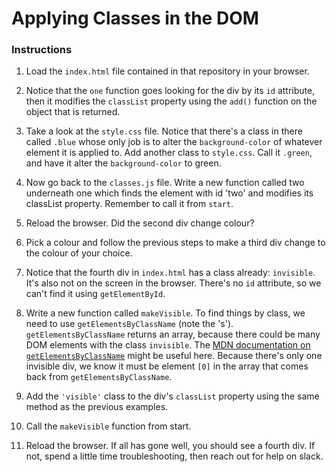 
# Applying Classes in the DOM

### Instructions
1. Load the `index.html` file contained in that repository in your browser. 

2. Notice that the `one` function goes looking for the div by its `id` attribute, then it modifies the `classList` property using the `add()` function on the object that is returned. 
3. Take a look at the `style.css` file. Notice that there's a class in there called `.blue` whose only job is to alter the `background-color` of whatever element it is applied to. Add another class to `style.css`. Call it `.green`, and have it alter the `background-color` to green.
4. Now go back to the `classes.js` file. Write a new function called two underneath one which finds the element with id 'two' and modifies its classList property. Remember to call it from `start`.
5. Reload the browser. Did the second div change colour?
6. Pick a colour and follow the previous steps to make a third div change to the colour of your choice.
7. Notice that the fourth div in `index.html` has a class already: `invisible`. It's also not on the screen in the browser. There's no `id` attribute, so we can't find it using `getElementById`.
8. Write a new function called `makeVisible`. To find things by class, we need to use `getElementsByClassName` (note the 's'). `getElementsByClassName` returns an array, because there could be many DOM elements with the class `invisible`. The [MDN documentation on `getElementsByClassName`](https://developer.mozilla.org/en-US/docs/Web/API/Document/getElementsByClassName) might be useful here. Because there's only one invisible div, we know it must be element `[0]` in the array that comes back from `getElementsByClassName`.
9. Add the `'visible'` class to the div's `classList` property using the same method as the previous examples.
10. Call the `makeVisible` function from start.
11. Reload the browser. If all has gone well, you should see a fourth div. If not, spend a little time troubleshooting, then reach out for help on slack.
